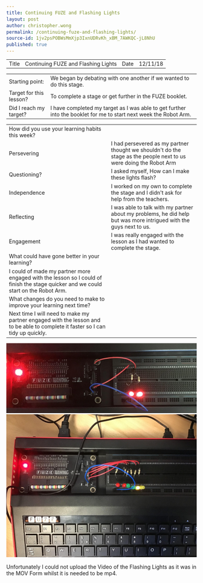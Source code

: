 ```yaml
---
title: Continuing FUZE and Flashing Lights
layout: post
author: christopher.wong
permalink: /continuing-fuze-and-flashing-lights/
source-id: 1jv2psPOBWsMmXjp3IxnUDRvKh_xBM_7AWKQC-jL8NhU
published: true
---
```

<table>
  <tr>
    <td>Title</td>
    <td>Continuing FUZE and Flashing Lights</td>
    <td>Date</td>
    <td>12/11/18</td>
  </tr>
</table>


<table>
  <tr>
    <td>Starting point:</td>
    <td>We began by debating with one another if we wanted to do this stage.</td>
  </tr>
  <tr>
    <td>Target for this lesson?</td>
    <td>To complete a stage or get further in the FUZE booklet.</td>
  </tr>
  <tr>
    <td>Did I reach my target? </td>
    <td>I have completed my target as I was able to get further into the booklet for me to start next week the Robot Arm.</td>
  </tr>
</table>


<table>
  <tr>
    <td>How did you use your learning habits this week?</td>
    <td></td>
  </tr>
  <tr>
    <td>Persevering</td>
    <td>I had persevered as my partner thought we shouldn't do the stage as the people next to us were doing the Robot Arm</td>
  </tr>
  <tr>
    <td>Questioning?</td>
    <td>I asked myself, How can I make these lights flash?</td>
  </tr>
  <tr>
    <td>Independence</td>
    <td>I worked on my own to complete the stage and I didn't ask for help from the teachers.</td>
  </tr>
  <tr>
    <td>Reflecting</td>
    <td>I was able to talk with my partner about my problems, he did help but was more intrigued with  the guys next to us.</td>
  </tr>
  <tr>
    <td>Engagement</td>
    <td>I was really engaged with the lesson as I had wanted to complete the stage.</td>
  </tr>
  <tr>
    <td>What could have gone better in your learning?</td>
    <td></td>
  </tr>
  <tr>
    <td>I could of made my partner more engaged with the lesson so I could of finish the stage quicker and we could start on the Robot Arm.</td>
    <td></td>
  </tr>
  <tr>
    <td>What changes do you need to make to improve your learning next time?</td>
    <td></td>
  </tr>
  <tr>
    <td>Next time I will need to make my partner engaged with the lesson and to be able to complete it faster so I can tidy up quickly.</td>
    <td></td>
  </tr>
</table>


  <img src="/public/UCjxBLhcj46EzvyfhFHg_img_0.jpg" alt="Red Lights" style="width:auto;height:auto;border:0;">

  <img src="/public/UCjxBLhcj46EzvyfhFHg_img_1.jpg" alt="Fashing Lights" style="width:auto;height:auto;border:0;">
  
<p>Unfortunately I could not upload the Video of the Flashing Lights as it was in the MOV Form whilst it is needed to be mp4.</p>  

